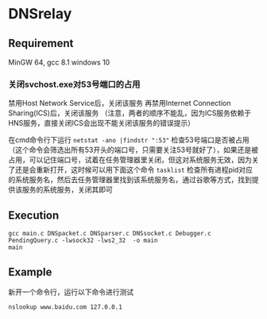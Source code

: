 # DNSrelay

## Requirement
MinGW 64, gcc 8.1
windows 10
### 关闭svchost.exe对53号端口的占用
禁用Host Network Service后，关闭该服务
再禁用Internet Connection Sharing(ICS)后，关闭该服务
（注意，两者的顺序不能乱，因为ICS服务依赖于HNS服务，直接关闭ICS会出现不能关闭该服务的错误提示）

在cmd命令行下运行
```netstat -ano |findstr ":53"```
检查53号端口是否被占用（这个命令会筛选出所有53开头的端口号，只需要关注53号就好了），如果还是被占用，可以记住端口号，试着在任务管理器里关闭，但这对系统服务无效，因为关了还是会重新打开，这时候可以用下面这个命令
```tasklist```
检查所有进程pid对应的系统服务名，然后去任务管理器里找到该系统服务名，通过谷歌等方式，找到提供该服务的系统服务，关闭其即可


## Execution
```
gcc main.c DNSpacket.c DNSparser.c DNSsocket.c Debugger.c PendingQuery.c -lwsock32 -lws2_32  -o main
main
```

## Example
新开一个命令行，运行以下命令进行测试
```
nslookup www.baidu.com 127.0.0.1
```